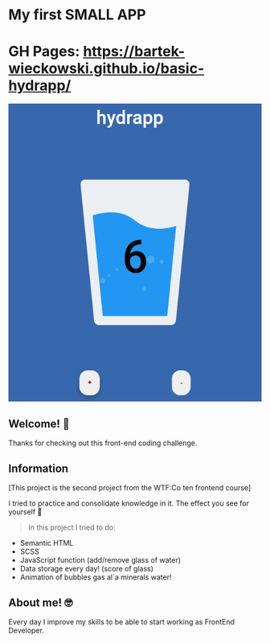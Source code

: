 # My first SMALL APP 

# GH Pages: https://bartek-wieckowski.github.io/basic-hydrapp/


![screenshots](/img/screenReadme.png)

## Welcome! 👋

Thanks for checking out this front-end coding challenge.

## Information

[This project is the second project from the WTF:Co ten frontend course]

I tried to practice and consolidate knowledge in it.
The effect you see for yourself 💪

>In this project I tried to do:
- Semantic HTML 
- SCSS
- JavaScript function (add/remove glass of water)
- Data storage every day! (score of glass)
- Animation of bubbles gas al`a minerals water!

## About me! 🤓

Every day I improve my skills to be able to start working as FrontEnd Developer.

